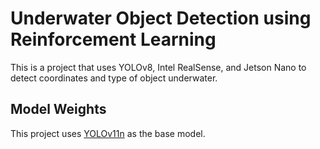 # Underwater Object Detection using Reinforcement Learning

This is a project that uses YOLOv8, Intel RealSense, and Jetson Nano to detect coordinates and type of object underwater.

## Model Weights

This project uses [YOLOv11n](https://github.com/ultralytics/ultralytics) as the base model.
